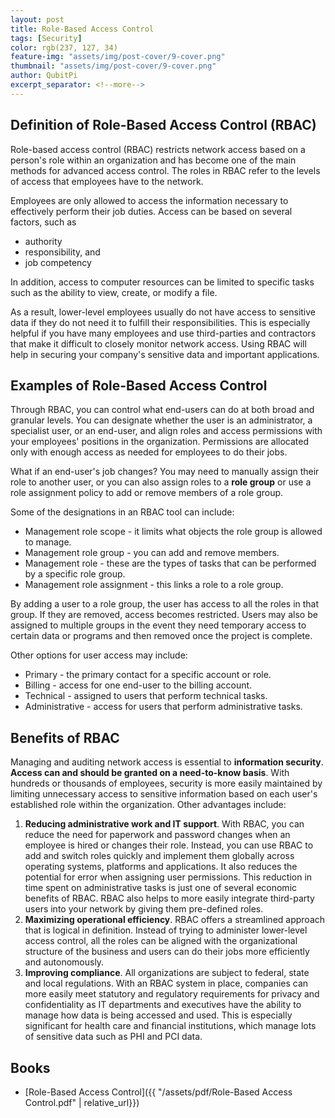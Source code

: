 ```yaml
---
layout: post
title: Role-Based Access Control
tags: [Security]
color: rgb(237, 127, 34)
feature-img: "assets/img/post-cover/9-cover.png"
thumbnail: "assets/img/post-cover/9-cover.png"
author: QubitPi
excerpt_separator: <!--more-->
---
```


<!--more-->

## Definition of Role-Based Access Control (RBAC)

Role-based access control (RBAC) restricts network access based on a person's role within an organization and has
become one of the main methods for advanced access control. The roles in RBAC refer to the levels of access that
employees have to the network.

Employees are only allowed to access the information necessary to effectively perform their job duties. Access can be
based on several factors, such as

* authority
* responsibility, and
* job competency
  
In addition, access to computer resources can be limited to specific tasks such as the ability to view, create, or
modify a file.

As a result, lower-level employees usually do not have access to sensitive data if they do not need it to fulfill their
responsibilities. This is especially helpful if you have many employees and use third-parties and contractors that make
it difficult to closely monitor network access. Using RBAC will help in securing your company's sensitive data and
important applications.

## Examples of Role-Based Access Control

Through RBAC, you can control what end-users can do at both broad and granular levels. You can designate whether the
user is an administrator, a specialist user, or an end-user, and align roles and access permissions with your employees'
positions in the organization. Permissions are allocated only with enough access as needed for employees to do their
jobs.

What if an end-user's job changes? You may need to manually assign their role to another user, or you can also assign
roles to a **role group** or use a role assignment policy to add or remove members of a role group.

Some of the designations in an RBAC tool can include:

* Management role scope - it limits what objects the role group is allowed to manage.
* Management role group - you can add and remove members.
* Management role - these are the types of tasks that can be performed by a specific role group.
* Management role assignment - this links a role to a role group.

By adding a user to a role group, the user has access to all the roles in that group. If they are removed, access
becomes restricted. Users may also be assigned to multiple groups in the event they need temporary access to certain
data or programs and then removed once the project is complete.

Other options for user access may include:

* Primary - the primary contact for a specific account or role.
* Billing - access for one end-user to the billing account.
* Technical - assigned to users that perform technical tasks.
* Administrative - access for users that perform administrative tasks.

## Benefits of RBAC

Managing and auditing network access is essential to **information security**. **Access can and should be granted on a
need-to-know basis**. With hundreds or thousands of employees, security is more easily maintained by limiting
unnecessary access to sensitive information based on each user's established role within the organization. Other
advantages include:

1. **Reducing administrative work and IT support**. With RBAC, you can reduce the need for paperwork and password
   changes when an employee is hired or changes their role. Instead, you can use RBAC to add and switch roles quickly
   and implement them globally across operating systems, platforms and applications. It also reduces the potential for
   error when assigning user permissions. This reduction in time spent on administrative tasks is just one of several
   economic benefits of RBAC. RBAC also helps to more easily integrate third-party users into your network by giving
   them pre-defined roles.
2. **Maximizing operational efficiency**. RBAC offers a streamlined approach that is logical in definition. Instead of
   trying to administer lower-level access control, all the roles can be aligned with the organizational structure of
   the business and users can do their jobs more efficiently and autonomously.
3. **Improving compliance**. All organizations are subject to federal, state and local regulations. With an RBAC system
   in place, companies can more easily meet statutory and regulatory requirements for privacy and confidentiality as IT
   departments and executives have the ability to manage how data is being accessed and used. This is especially
   significant for health care and financial institutions, which manage lots of sensitive data such as PHI and PCI data.

## Books

* [Role-Based Access Control]({{ "/assets/pdf/Role-Based Access Control.pdf" | relative_url}})